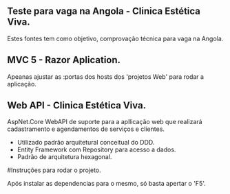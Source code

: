 ## Teste para vaga na Angola - Clinica Estética Viva.

Estes fontes tem como objetivo, comprovação técnica para vaga na Angola.



## MVC 5 - Razor Aplication.

Apeanas ajustar as :portas dos hosts dos 'projetos Web' para rodar a aplicação.



## Web API - Clinica Estética Viva.

AspNet.Core WebAPI de suporte para a apllicação web que realizará cadastramento e agendamentos de serviços e clientes.

* Utilizado padrão arquitetural conceitual do DDD.
* Entity Framework com Repository para acesso a dados.
* Padrão de arquitetura hexagonal.

#Instruções para rodar o projeto.

Após instalar as dependencias para o mesmo, só basta apertar o 'F5'.
